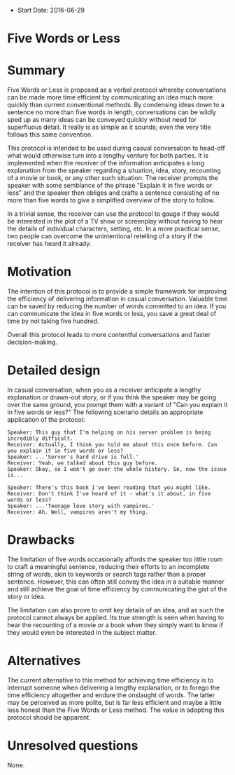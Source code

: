 - Start Date: 2016-06-29

# Five Words or Less

# Summary

Five Words or Less is proposed as a verbal protocol whereby conversations can be made more time efficient by communicating an idea much more quickly than current conventional methods. By condensing ideas down to a sentence no more than five words in length, conversations can be wildly sped up as many ideas can be conveyed quickly without need for superfluous detail. It really is as simple as it sounds; even the very title follows this same convention.

This protocol is intended to be used during casual conversation to head-off what would otherwise turn into a lengthy venture for both parties. It is implemented when the receiver of the information anticipates a long explanation from the speaker regarding a situation, idea, story, recounting of a movie or book, or any other such situation. The receiver prompts the speaker with some semblance of the phrase "Explain it in five words or less" and the speaker then obliges and crafts a sentence consisting of no more than five words to give a simplified overview of the story to follow.

In a trivial sense, the receiver can use the protocol to gauge if they would be interested in the plot of a TV show or screenplay without having to hear the details of individual characters, setting, etc. In a more practical sense, two people can overcome the unintentional retelling of a story if the receiver has heard it already.

# Motivation

The intention of this protocol is to provide a simple framework for improving the efficiency of delivering information in casual conversation. Valuable time can be saved by reducing the number of words committed to an idea. If you can communicate the idea in five words or less, you save a great deal of time by not taking five hundred.

Overall this protocol leads to more contentful conversations and faster decision-making.

# Detailed design

In casual conversation, when you as a receiver anticipate a lengthy explanation or drawn-out story, or if you think the speaker may be going over the same ground, you prompt them with a variant of "Can you explain it in five words or less?" The following scenario details an appropriate application of the protocol:

```
Speaker: This guy that I'm helping on his server problem is being incredibly difficult.
Receiver: Actually, I think you told me about this once before. Can you explain it in five words or less?
Speaker: ...'Server's hard drive is full.'
Receiver: Yeah, we talked about this guy before.
Speaker: Okay, so I won't go over the whole history. So, now the issue is...
```

```
Speaker: There's this book I've been reading that you might like.
Receiver: Don't think I've heard of it - what's it about, in five words or less?
Speaker: ...'Teenage love story with vampires.'
Receiver: Ah. Well, vampires aren't my thing.
```

# Drawbacks

The limitation of five words occasionally affords the speaker too little room to craft a meaningful sentence, reducing their efforts to an incomplete string of words, akin to keywords or search tags rather than a proper sentence. However, this can often still convey the idea in a suitable manner and still achieve the goal of time efficiency by communicating the gist of the story or idea.

The limitation can also prove to omit key details of an idea, and as such the protocol cannot always be applied. Its true strength is seen when having to hear the recounting of a movie or a book when they simply want to know if they would even be interested in the subject matter. 

# Alternatives

The current alternative to this method for achieving time efficiency is to interrupt someone when delivering a lengthy explanation, or to forego the time efficiency altogether and endure the onslaught of words. The latter may be perceived as more polite, but is far less efficient and maybe a little less honest than the Five Words or Less method. The value in adopting this protocol should be apparent.

# Unresolved questions

None.
